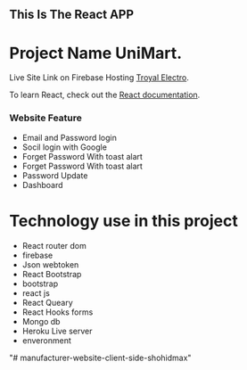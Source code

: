 ## This Is The React APP
# Project Name UniMart.
Live Site Link on Firebase Hosting [Troyal Electro](https://assaignment-11-fullstack.web.app).

To learn React, check out the [React documentation](https://reactjs.org/).

### Website Feature

<ul>
    <li>Email and Password login</li>
    <li>Socil login with Google</li>
    <li>Forget Password With toast alart</li>
    <li>Forget Password With toast alart</li>
    <li>Password Update</li>
    <li>Dashboard</li>
</ul>

<h1> Technology use in this project</h1>
<ul>
    <li>React router dom</li>
    <li> firebase</li>
    <li>Json webtoken</li>
    <li>React Bootstrap</li>
    <li>bootstrap</li>
    <li>react js</li>
    <li>React Queary</li>
    <li>React Hooks forms</li>
    <li>Mongo db</li>
    <li>Heroku Live server</li>
    <li>enveronment</li>
    
</ul>
"# manufacturer-website-client-side-shohidmax" 
